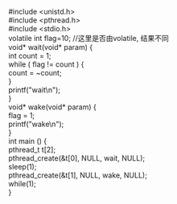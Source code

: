 #include <unistd.h>  
#include <pthread.h>  
#include <stdio.h>  
volatile int flag=10; //这里是否由volatile, 结果不同  
void* wait(void* param) {  
  int count = 1;  
  while ( flag != count ) {  
    count = ~count;  
  }  
  printf("wait\n");  
}  
void* wake(void* param) {  
  flag = 1;  
  printf("wake\n");  
}  
int main () {  
  pthread_t t[2];  
  pthread_create(&t[0], NULL, wait, NULL);  
  sleep(1);  
  pthread_create(&t[1], NULL, wake, NULL);  
  while(1);  
}  

